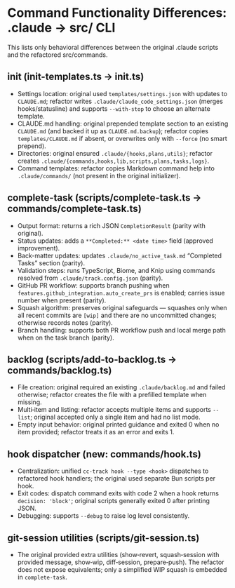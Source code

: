 # Command Functionality Differences: .claude → src/ CLI

This lists only behavioral differences between the original .claude scripts and the refactored src/commands.

## init (init-templates.ts → init.ts)
- Settings location: original used `templates/settings.json` with updates to `CLAUDE.md`; refactor writes `.claude/claude_code_settings.json` (merges hooks/statusline) and supports `--with-stop` to choose an alternate template.
- CLAUDE.md handling: original prepended template section to an existing `CLAUDE.md` (and backed it up as `CLAUDE.md.backup`); refactor copies `templates/CLAUDE.md` if absent, or overwrites only with `--force` (no smart prepend).
- Directories: original ensured `.claude/{hooks,plans,utils}`; refactor creates `.claude/{commands,hooks,lib,scripts,plans,tasks,logs}`.
- Command templates: refactor copies Markdown command help into `.claude/commands/` (not present in the original initializer).

## complete-task (scripts/complete-task.ts → commands/complete-task.ts)
- Output format: returns a rich JSON `CompletionResult` (parity with original).
- Status updates: adds a `**Completed:** <date time>` field (approved improvement).
- Back-matter updates: updates `.claude/no_active_task.md` “Completed Tasks” section (parity).
- Validation steps: runs TypeScript, Biome, and Knip using commands resolved from `.claude/track.config.json` (parity).
- GitHub PR workflow: supports branch pushing when `features.github_integration.auto_create_prs` is enabled; carries issue number when present (parity).
- Squash algorithm: preserves original safeguards — squashes only when all recent commits are `[wip]` and there are no uncommitted changes; otherwise records notes (parity).
- Branch handling: supports both PR workflow push and local merge path when on the task branch (parity).

## backlog (scripts/add-to-backlog.ts → commands/backlog.ts)
- File creation: original required an existing `.claude/backlog.md` and failed otherwise; refactor creates the file with a prefilled template when missing.
- Multi‑item and listing: refactor accepts multiple items and supports `--list`; original accepted only a single item and had no list mode.
- Empty input behavior: original printed guidance and exited 0 when no item provided; refactor treats it as an error and exits 1.

## hook dispatcher (new: commands/hook.ts)
- Centralization: unified `cc-track hook --type <hook>` dispatches to refactored hook handlers; the original used separate Bun scripts per hook.
- Exit codes: dispatch command exits with code 2 when a hook returns `decision: 'block'`; original scripts generally exited 0 after printing JSON.
- Debugging: supports `--debug` to raise log level consistently.

## git-session utilities (scripts/git-session.ts)
- The original provided extra utilities (show‑revert, squash‑session with provided message, show‑wip, diff‑session, prepare‑push). The refactor does not expose equivalents; only a simplified WIP squash is embedded in `complete-task`.

